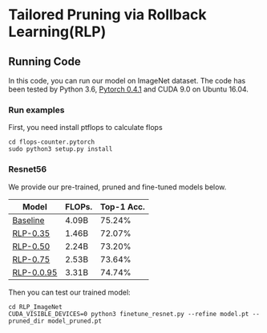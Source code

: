 # Tailored Pruning via Rollback Learning(RLP)


## Running Code

In this code, you can run our model on ImageNet dataset. The code has been tested by Python 3.6, [Pytorch 0.4.1](https://pytorch.org/) and CUDA 9.0 on Ubuntu 16.04.



### Run examples
First, you need install ptflops to calculate flops
```shell
cd flops-counter.pytorch
sudo python3 setup.py install
```

### Resnet56
We provide our pre-trained, pruned and fine-tuned models below.

| Model                                                        | FLOPs.   | Top-1 Acc. |
| ------------------------------------------------------------ | ------- | ---------- |
| [Baseline](https://download.pytorch.org/models/resnet50-19c8e357.pth) | 4.09B |  75.24%      |
| [RLP-0.35](https://drive.google.com/drive/folders/1fFzuL5xvK5Hk-njc2F-4JrRn_qfmdqSs) | 1.46B |  72.07%      | 
| [RLP-0.50](https://drive.google.com/drive/folders/1uqeFgj5fI0yPLArLDxu2_ei_8inCM1dV) | 2.24B |  73.20%      | 
| [RLP-0.75](https://drive.google.com/drive/folders/1qh77frxEeSwScZlBCYrIXi7cFSZTyTyi) | 2.53B |  73.64%      | 
| [RLP-0.0.95](https://drive.google.com/drive/folders/1qAGxjC_A0r0bw-Zgjkk0-IAn7CNY5mPI) | 3.31B |  74.74%      | 


Then you can test our trained model:
```shell
cd RLP_ImageNet
CUDA_VISIBLE_DEVICES=0 python3 finetune_resnet.py --refine model.pt --pruned_dir model_pruned.pt
```